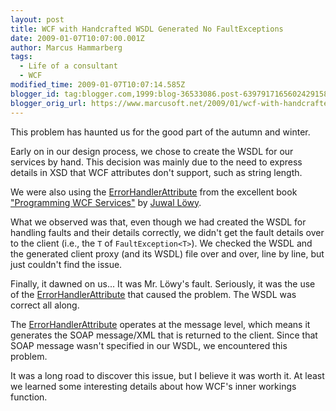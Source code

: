 ```yaml
---
layout: post
title: WCF with Handcrafted WSDL Generated No FaultExceptions
date: 2009-01-07T10:07:00.001Z
author: Marcus Hammarberg
tags:
  - Life of a consultant
  - WCF
modified_time: 2009-01-07T10:07:14.585Z
blogger_id: tag:blogger.com,1999:blog-36533086.post-6397917165602429158
blogger_orig_url: https://www.marcusoft.net/2009/01/wcf-with-handcrafted-wsdl-generated-no.html
---
```


This problem has haunted us for the good part of the autumn and winter.

Early on in our design process, we chose to create the WSDL for our services by hand. This decision was mainly due to the need to express details in XSD that WCF attributes don't support, such as string length.

We were also using the [ErrorHandlerAttribute](http://www.idesign.net/idesign/DesktopDefault.aspx?tabindex=5&amp;tabid=11#Faults) from the excellent book ["Programming WCF Services"](http://www.amazon.co.uk/Programming-WCF-Services-Juval-Lowy/dp/0596526997) by [Juwal Löwy](http://www.oreillynet.com/pub/au/741).

What we observed was that, even though we had created the WSDL for handling faults and their details correctly, we didn't get the fault details over to the client (i.e., the `T` of `FaultException<T>`). We checked the WSDL and the generated client proxy (and its WSDL) file over and over, line by line, but just couldn't find the issue.

Finally, it dawned on us... It was Mr. Löwy's fault. Seriously, it was the use of the [ErrorHandlerAttribute](http://www.idesign.net/idesign/DesktopDefault.aspx?tabindex=5&amp;tabid=11#Faults) that caused the problem. The WSDL was correct all along.

The [ErrorHandlerAttribute](http://www.idesign.net/idesign/DesktopDefault.aspx?tabindex=5&amp;tabid=11#Faults) operates at the message level, which means it generates the SOAP message/XML that is returned to the client. Since that SOAP message wasn't specified in our WSDL, we encountered this problem.

It was a long road to discover this issue, but I believe it was worth it. At least we learned some interesting details about how WCF's inner workings function.

